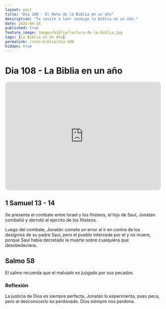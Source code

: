 ```yaml
---
layout: post
title: "Dia 108 - El Reto de la Biblia en un año"
description: "Te invito a leer conmigo la Biblia en un año."
date: 2023-04-18
published: true
feature_image: images/biblia/lectura-de-la-biblia.jpg
tags: [La Biblia en Un Año]
permalink: /reto-biblia/dia-108
hidden: true
---
```


# Dia 108 - La Biblia en un año
<iframe style="border-radius:12px" src="https://open.spotify.com/embed/episode/1F7B1TTAbZmxeY7xsqCwNB?utm_source=generator" width="100%" height="352" frameBorder="0" allowfullscreen="" allow="autoplay; clipboard-write; encrypted-media; fullscreen; picture-in-picture" loading="lazy"></iframe>

## 1 Samuel 13 - 14
Se presenta el combate entre Israel y los filisteos, el hijo de Saul, Jonatán combatió y derrotó al ejercito de los filisteos.

Luego del combate, Jonatán comete un error al ir en contra de los designios de su padre Saul, pero el pueblo intercede por el y no muere, porque Saul habia decretado la muerte sobre cualquiera que desobedeciera.

## Salmo 58
El salmo recuerda que el malvado es juzgado por sus pecados

### Reflexión
La justicia de Dios es siempre perfecta, Jonatán lo experimenta, pues peca, pero al desconocerlo es perdonado. Dios siempre nos perdona.

